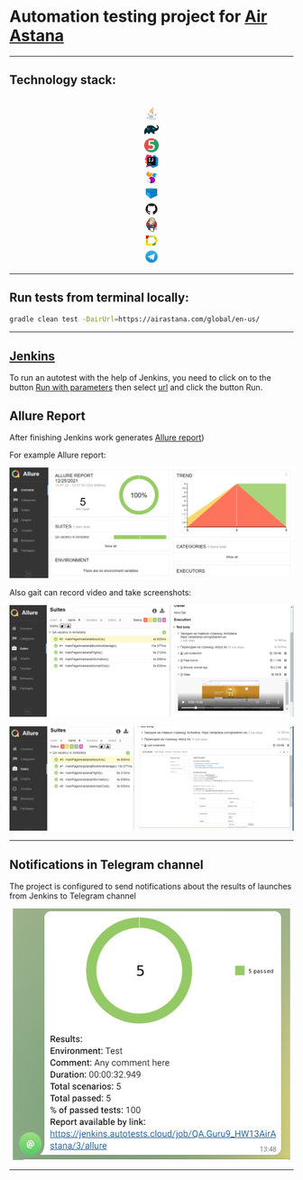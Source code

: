 # Automation testing project for [Air Astana](https://airastana.com/global/en-us/)


___

## Technology stack:

<p  align="center">

<code>
<img width="5%" title="Java" src="forReadme/Java_icon.png">
<img width="5%" title="Gradle" src="forReadme/Gradle_icon.svg">
<img width="5%" title="JUnit5" src="forReadme/JUnit5_icon.png">
<img width="5%" title="IntelliJ IDEA" src="forReadme/Intellij_icon.png">
<img width="5%" title="Selenide" src="forReadme/Selenide_icon.svg">
<img width="5%" title="Selenoid" src="forReadme/Selenoid_icon.svg">
<img width="5%" title="Github" src="forReadme/Github_icon.png">
<img width="5%" title="Jenkins" src="forReadme/Jenkins_icon.svg">
<img width="5%" title="Allure Report" src="forReadme/Allure_Report_icon.svg">
<img width="5%" title="Telegram" src="forReadme/Telegram_icon.png">
</code>
</p>


___

## Run tests from terminal locally:

```bash
gradle clean test -DairUrl=https://airastana.com/global/en-us/
```
___

## [Jenkins](https://jenkins.autotests.cloud/job/QA.Guru9_HW13AirAstana/)

To run an autotest with the help of Jenkins, you need to click on to the button 
 [Run with parameters](https://jenkins.autotests.cloud/job/QA.Guru9_HW13AirAstana/build?delay=0sec) 
then select [url](https://airastana.com/global/en-us/) and click the button Run.


## Allure Report

After finishing Jenkins work generates [Allure report](https://jenkins.autotests.cloud/job/QA.Guru9_HW13AirAstana/allure/))

For example Allure report:

<p align="center">
  <img src="forReadme/Report_example.png">
</p>

Also gait can record video and take screenshots:

<p align="center">
  <img src="forReadme/Report_example_video.png">
</p>

<p align="center">
  <img src="forReadme/Report_example_screenshots.png">
</p>

___


## Notifications in Telegram channel

The project is configured to send notifications about the results of launches from Jenkins to Telegram channel

<p align="center">
  <img src="forReadme/Telegram_example.png">
</p>

___
